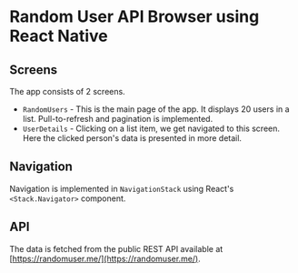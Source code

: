 # Random User API Browser using React Native

## Screens

The app consists of 2 screens.

- `RandomUsers` - This is the main page of the app. It displays 20 users in a list. Pull-to-refresh and pagination is implemented.
- `UserDetails` - Clicking on a list item, we get navigated to this screen. Here the clicked person's data is presented in more detail.

## Navigation

Navigation is implemented in `NavigationStack` using React's `<Stack.Navigator>` component.

## API

The data is fetched from the public REST API available at [https://randomuser.me/](https://randomuser.me/).

